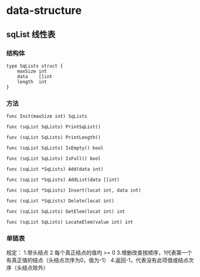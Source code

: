 # data-structure
## sqList 线性表
### 结构体
```
type SqLists struct {
	maxSize int
	data    []int
	length  int
}
```
### 方法
```
func Init(maxSize int) SqLists

func (sqList SqLists) PrintSqList()

func (sqList SqLists) PrintLength()

func (sqList SqLists) IsEmpty() bool

func (sqList SqLists) IsFull() bool 

func (sqList *SqLists) Add(data int)

func (sqList *SqLists) AddList(data []int)

func (sqList *SqLists) Insert(locat int, data int) 

func (sqList *SqLists) Delete(locat int)

func (sqList SqLists) GetElem(locat int) int

func (sqList SqLists) LocateElem(value int) int
```
### 单链表
规定：
1.带头结点
2.每个真正结点的值均 >= 0
3.增删改查按顺序，1代表第一个有真正值的结点（头结点次序为0，值为-1）
4.返回-1，代表没有此项值或结点次序（头结点除外）